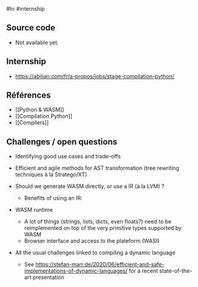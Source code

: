 #hr #internship 

## Source code

- Not available yet.

## Internship

- <https://abilian.com/fr/a-propos/jobs/stage-compilation-python/>

## Références

- [[Python & WASM]]
- [[Compilation Python]]
- [[Compilers]]

## Challenges / open questions

- Identifying good use cases and trade-offs

- Efficient and agile methods for AST transformation (tree rewriting techniques à la Stratego/XT)

- Should we generate WASM directly, or use a IR (à la LVM) ?
    - Benefits of using an IR: 

- WASM runtime
    - A lot of things (strings, lists, dicts, even floats?) need to be reimplemented on top of the very primitive types supported by WASM
    - Browser interface and access to the plateform (WASI)

- All the usual challenges linked to compiling a dynamic language
    - See https://stefan-marr.de/2020/06/efficient-and-safe-implementations-of-dynamic-languages/ for a recent state-of-the-art presentation
